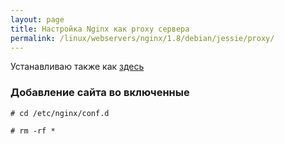```yaml
---
layout: page
title: Настройка Nginx как proxy сервера
permalink: /linux/webservers/nginx/1.8/debian/jessie/proxy/
---
```



Устанавливаю также как <a href="http://sysadm.ru/linux/webservers/nginx/debian/installation/">здесь</a>


### Добавление сайта во включенные

    # cd /etc/nginx/conf.d

    # rm -rf *
